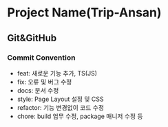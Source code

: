 # Project Name(Trip-Ansan)

## Git&GitHub

### Commit Convention

- feat: 새로운 기능 추가, TS(JS)
- fix: 오류 및 버그 수정
- docs: 문서 수정
- style: Page Layout 설정 및 CSS
- refactor: 기능 변경없이 코드 수정
- chore: build 업무 수정, package 매니저 수정 등
